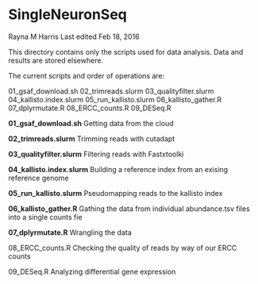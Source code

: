# SingleNeuronSeq
Rayna M Harris
Last edited Feb 18, 2016

This directory contains only the scripts used for data analysis. Data and results are  stored elsewhere. 

The current scripts and order of operations are:

01_gsaf_download.sh
02_trimreads.slurm
03_qualityfilter.slurm
04_kallisto.index.slurm
05_run_kallisto.slurm
06_kallisto_gather.R
07_dplyrmutate.R
08_ERCC_counts.R
09_DESeq.R


**01_gsaf_download.sh**
Getting data from the cloud

**02_trimreads.slurm**
Trimming reads with cutadapt

**03_qualityfilter.slurm**
Filtering reads with Fastxtoolki

**04_kallisto.index.slurm**
Building a reference index from an exising reference genome

**05_run_kallisto.slurm**
Pseudomapping reads to the kallisto index

**06_kallisto_gather.R**
Gathing the data from individual abundance.tsv files into a single counts fie

**07_dplyrmutate.R**
Wrangling the data

08_ERCC_counts.R
Checking the quality of reads by way of our ERCC counts

09_DESeq.R
Analyzing differential gene expression